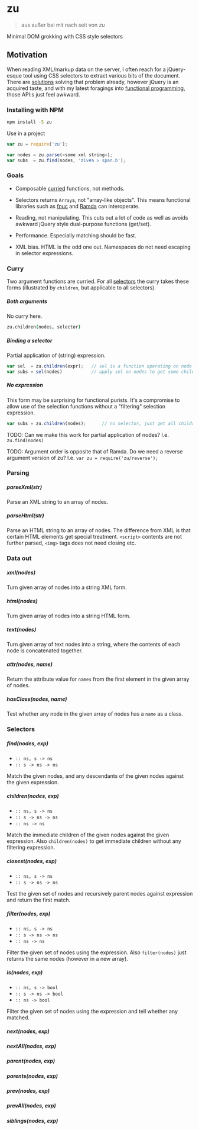 zu
==

> aus außer bei mit nach seit von *zu*

Minimal DOM grokking with CSS style selectors

Motivation
----------

When reading XML/markup data on the server, I often reach for a
jQuery-esque tool using CSS selectors to extract various bits of the
document. There are [solutions][1] solving that problem already,
however jQuery is an acquired taste, and with my latest foragings into
[functional programming][2], those API:s just feel awkward.

### Installing with NPM

```bash
npm install -S zu
```

Use in a project

```javascript
var zu = require('zu');

var nodes = zu.parse(<some xml string>);
var subs  = zu.find(nodes, 'div#a > span.b');
```

### Goals

* Composable [curried][4] functions, not methods.

* Selectors returns `Array`s, not "array-like objects". This means
  functional libraries such as [fnuc][2] and [Ramda][3] can
  interoperate.

* Reading, not manipulating. This cuts out a lot of code as well as
  avoids awkward jQuery style dual-purpose functions (get/set).

* Performance. Especially matching should be fast.

* XML bias. HTML is the odd one out. Namespaces do not need escaping
  in selector expressions.

### Curry

Two argument functions are curried. For all [selectors](#selectors)
the curry takes these forms (illustrated by `children`, but applicable
to all selectors).

##### Both arguments

No curry here.

```coffee
zu.children(nodes, selector)
```

##### Binding a selector

Partial application of (string) expression.

```javascript
var sel  = zu.children(expr);   // sel is a function operating on node
var subs = sel(nodes)           // apply sel on nodes to get some children
```

##### No expression

This form may be surprising for functional purists. It's a compromise
to allow use of the selection functions without a "filtering"
selection expression.

```javascript
var subs = zu.children(nodes);      // no selector, just get all children
```

TODO: Can we make this work for partial application of nodes?
I.e. `zu.find(nodes)`

TODO: Argument order is opposite that of Ramda. Do we need a reverse
argument version of zu? I.e. `var zu = require('zu/reverse');`



### Parsing

##### parseXml(str)

Parse an XML string to an array of nodes.

##### parseHtml(str)

Parse an HTML string to an array of nodes. The difference from XML is
that certain HTML elements get special treatment. `<script>` contents
are not further parsed, `<img>` tags does not need closing etc.



### Data out

##### xml(nodes)

Turn given array of nodes into a string XML form.

##### html(nodes)

Turn given array of nodes into a string HTML form.

##### text(nodes)

Turn given array of text nodes into a string, where the
contents of each node is concatenated together.

##### attr(nodes, name)

Return the attribute value for `names` from the first element in the
given array of nodes.

##### hasClass(nodes, name)

Test whether any node in the given array of nodes has a `name` as a
class.



### Selectors

##### find(nodes, exp)

* `:: ns, s -> ns`
* `:: s -> ns -> ns`

Match the given nodes, and any descendants of the given nodes against
the given expression.

##### children(nodes, exp)

* `:: ns, s -> ns`
* `:: s -> ns -> ns`
* `:: ns -> ns`

Match the immediate children of the given nodes against the given
expression. Also `children(nodes)` to get immediate children without
any filtering expression.

#####  closest(nodes, exp)

* `:: ns, s -> ns`
* `:: s -> ns -> ns`

Test the given set of nodes and recursively parent nodes against
expression and return the first match.

##### filter(nodes, exp)

* `:: ns, s -> ns`
* `:: s -> ns -> ns`
* `:: ns -> ns`

Filter the given set of nodes using the expression. Also
`filter(nodes)` just returns the same nodes (however in a new array).

##### is(nodes, exp)

* `:: ns, s -> bool`
* `:: s -> ns -> bool`
* `:: ns -> bool`

Filter the given set of nodes using the expression and tell whether
any matched.

##### next(nodes, exp)
##### nextAll(nodes, exp)
##### parent(nodes, exp)
##### parents(nodes, exp)
##### prev(nodes, exp)
##### prevAll(nodes, exp)
##### siblings(nodes, exp)



[1]: https://github.com/cheeriojs/cheerio "Cheerio"
[2]: https://github.com/algesten/fnuc     "fnuc"
[3]: https://github.com/ramda/ramda       "Ramda"
[4]: https://en.wikipedia.org/wiki/Currying "Curry"
